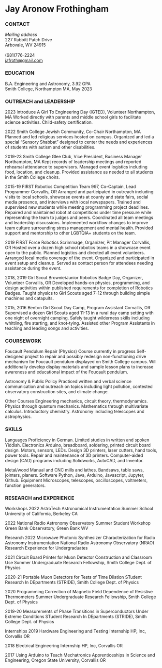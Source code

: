 # Jay Aronow Frothingham
### CONTACT
*Mailing address*\
227 Rabbitt Patch Drive\
Arbovale, WV 24915\
\
(681)776-2224\
jafroth@gmail.com

### EDUCATION
B.A. Engineering and Astronomy, 3.92 GPA\
Smith College, Northampton MA, May 2023

### OUTREACH and LEADERSHIP
2023 Introduce A Girl To Engineering Day (IGTED), Volunteer Northampton, MA
Worked directly with parents and middle school girls to facilitate science activities. Child-safety certification.


2022 Smith College Jewish Community, Co-Chair Northampton, MA
Planned and led religious services hosted on campus. Organized and led a special “Sensory Shabbat” designed
to center the needs and experiences of students with autism and other disabilities.


2019-23 Smith College Glee Club, Vice President, Business Manager Northampton, MA
Kept records of leadership meetings and reported rehearsal attendance to supervisors. Managed event logistics
including food, location, and cleanup. Provided assistance as needed to all students in the Smith College choirs.


2015-19 FIRST Robotics Competition Team 997, Co-Captain, Lead Programmer Corvallis, OR
Arranged and participated in outreach including visits to local schools, showcase events at county and state
fairs, social media presence, and interviews with local newspapers. Trained and supervised new students while
meeting programming project deadlines. Repaired and maintained robot at competitions under time pressure
while representing the team to judges and peers. Coordinated all team meetings and leadership discussions.
Implemented workflow changes to improve team culture surrounding stress management and mental health.
Provided support and mentorship to other LGBTQIA+ students on the team.


2019 FIRST Force Robotics Scrimmage, Organizer, Pit Manager Corvallis, OR
Hosted over a dozen high school robotics teams in a showcase event open to the public. Planned logistics and
directed all event volunteers. Arranged local media coverage of the event. Organized and participated in event
setup and cleanup. Served as contact person for attendees needing assistance during the event.


2018, 2019 Girl Scout Brownie/Junior Robotics Badge Day, Organizer, Volunteer Corvallis, OR
Developed hands-on physics, programming, and design activities within published requirements for completion
of Robotics Badges. Taught physics to Girl Scouts aged 7-12 through building simple machines and catapults.


2015, 2016 Benton Girl Scout Day Camp, Program Assistant Corvallis, OR
Supervised a dozen Girl Scouts aged 11-13 in a rural day camp setting with one night of overnight camping.
Safely taught wilderness skills including whittling, fire starting, and knot-tying. Assisted other Program
Assistants in teaching and leading songs and activities.

### COURSEWORK
Foucault Pendulum Repair (Physics) Course currently in progress
Self-designed project to repair and possibly redesign non-functioning drive mechanism for Foucault pendulum
displayed on Smith College campus. Will additionally develop display materials and sample lesson plans to
increase awareness and educational impact of the Foucault pendulum.


Astronomy & Public Policy
Practiced written and verbal science communication and outreach on topics including light pollution, contested
observatory construction sites, and climate change.


Other Courses
Engineering mechanics, circuit theory, thermodynamics. Physics through quantum mechanics. Mathematics
through multivariate calculus. Introductory chemistry. Astronomy including telescopes and astrophysics.

### SKILLS
Languages Proficiency in German. Limited studies in written and spoken Yiddish.
Electronics Arduino, breadboard, soldering, printed circuit board design. Motors, sensors, LEDs.
Design 3D printers, laser cutters, hand tools, power tools. Repair and maintenance of 3D printers.
Computer-aided design (CAD) programs including Solidworks, AutoCAD, and Inventor.

Metal/wood Manual and CNC mills and lathes. Bandsaws, table saws, jointers, planers.
Software Python, Java, Arduino, Javascript, Jupyter, Github.
Equipment Microscopes, telescopes, oscilloscopes, voltmeters, function generators.

### RESEARCH and EXPERIENCE
Workshops
2022 AstroTech Astronomical Instrumentation Summer School
University of California, Berkeley CA

2022 National Radio Astronomy Observatory Summer Student Workshop
Green Bank Observatory, Green Bank WV

Research
2022 Microwave Photonic Synthesizer Characterization for Radio Astronomy Instrumentation
National Radio Astronomy Observatory (NRAO) Research Experience for Undergraduates

2021 Circuit Board Printer for Muon Detector Construction and Classroom Use
Summer Undergraduate Research Fellowship, Smith College Dept. of Physics

2020-21 Portable Muon Detectors for Tests of Time Dilation
STudent Research In DEpartments (STRIDE), Smith College Dept. of Physics

2020 Programming Correction of Magnetic Field Dependence of Resistive Thermometers
Summer Undergraduate Research Fellowship, Smith College Dept. of Physics

2019-20 Measurements of Phase Transitions in Superconductors Under Extreme Conditions
STudent Research In DEpartments (STRIDE), Smith College Dept. of Physics

Internships
2019 Hardware Engineering and Testing Internship
HP, Inc, Corvallis OR

2018 Electrical Engineering Internship
HP, Inc, Corvallis OR

2017 Using Arduino to Teach Mechatronics
Apprenticeships in Science and Engineering, Oregon State University, Corvallis OR
